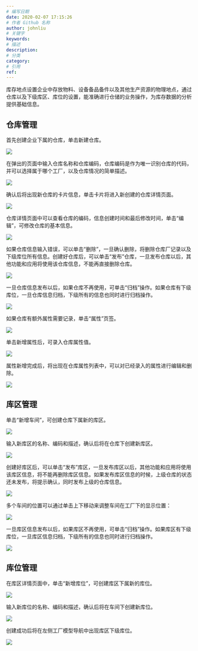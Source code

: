 ```yaml
---
# 编写日期
date: 2020-02-07 17:15:26
# 作者 Github 名称
author: johnliu
# 关键字
keywords:
# 描述
description:
# 分类
category: 
# 引用
ref:
---
```


库存地点设置企业中存放物料、设备备品备件以及其他生产资源的物理地点，通过仓库以及下级库区、库位的设置，能准确进行仓储的业务操作，为库存数据的分析提供基础信息。

## 仓库管理

首先创建企业下属的仓库，单击新建仓库。

![](http://static-aliyun-doc.oss-cn-hangzhou.aliyuncs.com/assets/img/zh-CN/1276377951/p73477.png)

在弹出的页面中输入仓库名称和仓库编码，仓库编码是作为唯一识别仓库的代码，并可以选择属于哪个工厂，以及仓库情况的简单描述。

![](http://static-aliyun-doc.oss-cn-hangzhou.aliyuncs.com/assets/img/zh-CN/1276377951/p73478.png)

确认后将出现新仓库的卡片信息，单击卡片将进入新创建的仓库详情页面。

![](http://static-aliyun-doc.oss-cn-hangzhou.aliyuncs.com/assets/img/zh-CN/1276377951/p73479.png)

仓库详情页面中可以查看仓库的编码，信息创建时间和最后修改时间，单击“编辑”，可修改仓库的基本信息。

![](http://static-aliyun-doc.oss-cn-hangzhou.aliyuncs.com/assets/img/zh-CN/2276377951/p73480.png)

如果仓库信息输入错误，可以单击“删除”，一旦确认删除，将删除仓库厂记录以及下级库位所有信息。创建好仓库后，可以单击“发布”仓库，一旦发布仓库以后，其他功能和应用将使用该仓库信息，不能再直接删除仓库。

![](http://static-aliyun-doc.oss-cn-hangzhou.aliyuncs.com/assets/img/zh-CN/2276377951/p73481.png)

一旦仓库信息发布以后，如果仓库不再使用，可单击“归档”操作。如果仓库有下级库位，一旦仓库信息归档，下级所有的信息也同时进行归档操作。

![](http://static-aliyun-doc.oss-cn-hangzhou.aliyuncs.com/assets/img/zh-CN/2276377951/p73482.png)

如果仓库有额外属性需要记录，单击“属性”页签。

![](http://static-aliyun-doc.oss-cn-hangzhou.aliyuncs.com/assets/img/zh-CN/2276377951/p73483.png)

单击新增属性后，可录入仓库属性值。

![](http://static-aliyun-doc.oss-cn-hangzhou.aliyuncs.com/assets/img/zh-CN/2276377951/p73484.png)

属性新增完成后，将出现在仓库属性列表中，可以对已经录入的属性进行编辑和删除。

![](http://static-aliyun-doc.oss-cn-hangzhou.aliyuncs.com/assets/img/zh-CN/2276377951/p73485.png)

## 库区管理

单击“新增车间”，可创建仓库下属新的库区。

![](http://static-aliyun-doc.oss-cn-hangzhou.aliyuncs.com/assets/img/zh-CN/2276377951/p73489.png)

输入新库区的名称、编码和描述，确认后将在仓库下创建新库区。

![](http://static-aliyun-doc.oss-cn-hangzhou.aliyuncs.com/assets/img/zh-CN/2276377951/p73490.png)

创建好库区后，可以单击“发布”库区，一旦发布库区以后，其他功能和应用将使用该库区信息，将不能再删除库区信息。如果发布库区信息的时候，上级仓库的状态还未发布，将提示确认，同时发布上级的仓库信息。

![](http://static-aliyun-doc.oss-cn-hangzhou.aliyuncs.com/assets/img/zh-CN/2276377951/p73496.png)

多个车间的位置可以通过单击上下移动来调整车间在工厂下的显示位置：

![](http://static-aliyun-doc.oss-cn-hangzhou.aliyuncs.com/assets/img/zh-CN/3276377951/p73497.png)

一旦库区信息发布以后，如果库区不再使用，可单击“归档”操作。如果库区有下级库位，一旦库区信息归档，下级所有的信息也同时进行归档操作。

![](http://static-aliyun-doc.oss-cn-hangzhou.aliyuncs.com/assets/img/zh-CN/3276377951/p73499.png)

## 库位管理

在库区详情页面中，单击“新增库位”，可创建库区下属新的库位。

![](http://static-aliyun-doc.oss-cn-hangzhou.aliyuncs.com/assets/img/zh-CN/3276377951/p73501.png)

输入新库位的名称、编码和描述，确认后将在车间下创建新库位。

![](http://static-aliyun-doc.oss-cn-hangzhou.aliyuncs.com/assets/img/zh-CN/3276377951/p73502.png)

创建成功后将在左侧工厂模型导航中出现库区下级库位。

![](http://static-aliyun-doc.oss-cn-hangzhou.aliyuncs.com/assets/img/zh-CN/3276377951/p73503.png)
